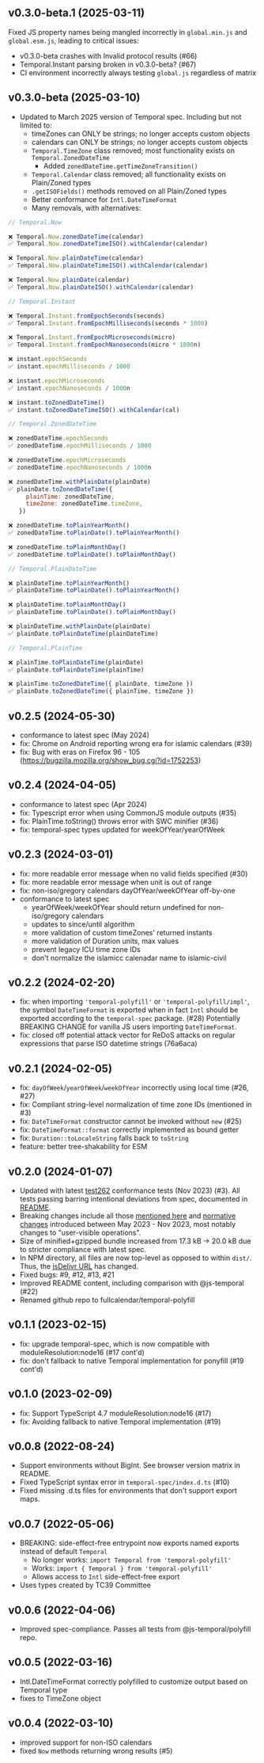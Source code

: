 
v0.3.0-beta.1 (2025-03-11)
--------------------------

Fixed JS property names being mangled incorrectly in `global.min.js` and
`global.esm.js`, leading to critical issues:

- v0.3.0-beta crashes with Invalid protocol results (#66)
- Temporal.Instant parsing broken in v0.3.0-beta? (#67)
- CI environment incorrectly always testing `global.js` regardless of matrix


v0.3.0-beta (2025-03-10)
------------------------

- Updated to March 2025 version of Temporal spec. Including but not limited to:
  - timeZones can ONLY be strings; no longer accepts custom objects
  - calendars can ONLY be strings; no longer accepts custom objects
  - `Temporal.TimeZone` class removed; most functionality exists on `Temporal.ZonedDateTime`
    - Added `zonedDateTime.getTimeZoneTransition()`
  - `Temporal.Calendar` class removed; all functionality exists on Plain/Zoned types
  - `.getISOFields()` methods removed on all Plain/Zoned types
  - Better conformance for `Intl.DateTimeFormat`
  - Many removals, with alternatives:

```js
// Temporal.Now

❌ Temporal.Now.zonedDateTime(calendar)
✅ Temporal.Now.zonedDateTimeISO().withCalendar(calendar)

❌ Temporal.Now.plainDateTime(calendar)
✅ Temporal.Now.plainDateTimeISO().withCalendar(calendar)

❌ Temporal.Now.plainDate(calendar)
✅ Temporal.Now.plainDateISO().withCalendar(calendar)

// Temporal.Instant

❌ Temporal.Instant.fromEpochSeconds(seconds)
✅ Temporal.Instant.fromEpochMilliseconds(seconds * 1000)

❌ Temporal.Instant.fromEpochMicroseconds(micro)
✅ Temporal.Instant.fromEpochNanoseconds(micro * 1000n)

❌ instant.epochSeconds
✅ instant.epochMilliseconds / 1000

❌ instant.epochMicroseconds
✅ instant.epochNanoseconds / 1000n

❌ instant.toZonedDateTime()
✅ instant.toZonedDateTimeISO().withCalendar(cal)

// Temporal.ZonedDateTime

❌ zonedDateTime.epochSeconds
✅ zonedDateTime.epochMilliseconds / 1000

❌ zonedDateTime.epochMicroseconds
✅ zonedDateTime.epochNanoseconds / 1000n

❌ zonedDateTime.withPlainDate(plainDate)
✅ plainDate.toZonedDateTime({
     plainTime: zonedDateTime,
     timeZone: zonedDateTime.timeZone,
   })

❌ zonedDateTime.toPlainYearMonth()
✅ zonedDateTime.toPlainDate().toPlainYearMonth()

❌ zonedDateTime.toPlainMonthDay()
✅ zonedDateTime.toPlainDate().toPlainMonthDay()

// Temporal.PlainDateTime

❌ plainDateTime.toPlainYearMonth()
✅ plainDateTime.toPlainDate().toPlainYearMonth()

❌ plainDateTime.toPlainMonthDay()
✅ plainDateTime.toPlainDate().toPlainMonthDay()

❌ plainDateTime.withPlainDate(plainDate)
✅ plainDate.toPlainDateTime(plainDateTime)

// Temporal.PlainTime

❌ plainTime.toPlainDateTime(plainDate)
✅ plainDate.toPlainDateTime(plainTime)

❌ plainTime.toZonedDateTime({ plainDate, timeZone })
✅ plainDate.toZonedDateTime({ plainTime, timeZone })
```

v0.2.5 (2024-05-30)
-------------------

- conformance to latest spec (May 2024)
- fix: Chrome on Android reporting wrong era for islamic calendars (#39)
- fix: Bug with eras on Firefox 96 - 105
  (https://bugzilla.mozilla.org/show_bug.cgi?id=1752253)


v0.2.4 (2024-04-05)
-------------------

- conformance to latest spec (Apr 2024)
- fix: Typescript error when using CommonJS module outputs (#35)
- fix: PlainTime.toString() throws error with SWC minifier (#36)
- fix: temporal-spec types updated for weekOfYear/yearOfWeek


v0.2.3 (2024-03-01)
-------------------

- fix: more readable error message when no valid fields specified (#30)
- fix: more readable error message when unit is out of range
- fix: non-iso/gregory calendars dayOfYear/weekOfYear off-by-one
- conformance to latest spec
  - yearOfWeek/weekOfYear should return undefined for non-iso/gregory calendars
  - updates to since/until algorithm
  - more validation of custom timeZones' returned instants
  - more validation of Duration units, max values
  - prevent legacy ICU time zone IDs
  - don't normalize the islamicc calenadar name to islamic-civil


v0.2.2 (2024-02-20)
-------------------

- fix: when importing `'temporal-polyfill'` or `'temporal-polyfill/impl'`,
  the symbol `DateTimeFormat` is exported when in fact `Intl` should be exported
  according to the `temporal-spec` package. (#28)
  Potentially BREAKING CHANGE for vanilla JS users importing `DateTimeFormat`.
- fix: closed off potential attack vector for ReDoS attacks on regular
  expressions that parse ISO datetime strings (76a6aca)


v0.2.1 (2024-02-05)
-------------------

- fix: `dayOfWeek`/`yearOfWeek`/`weekOfYear` incorrectly using local time (#26, #27)
- fix: Compliant string-level normalization of time zone IDs (mentioned in #3)
- fix: `DateTimeFormat` constructor cannot be invoked without `new` (#25)
- fix: `DateTimeFormat::format` correctly implemented as bound getter
- fix: `Duration::toLocaleString` falls back to `toString`
- feature: better tree-shakability for ESM


v0.2.0 (2024-01-07)
-------------------

- Updated with latest [test262](https://github.com/tc39/test262) conformance tests (Nov 2023) (#3).
All tests passing barring intentional deviations from spec, documented in [README](README.md).
- Breaking changes include all those [mentioned here](https://github.com/js-temporal/temporal-polyfill/blob/main/CHANGELOG.md#044)
and [normative changes](https://github.com/tc39/proposal-temporal/issues/2628) introduced between May 2023 - Nov 2023,
most notably changes to "user-visible operations".
- Size of minified+gzipped bundle increased from 17.3 kB -> 20.0 kB due to stricter compliance with latest spec.
- In NPM directory, all files are now top-level as opposed to within `dist/`. Thus, the [jsDelivr URL](https://cdn.jsdelivr.net/npm/temporal-polyfill@0.2.0/global.min.js) has changed.
- Fixed bugs: #9, #12, #13, #21
- Improved README content, including comparison with @js-temporal (#22)
- Renamed github repo to fullcalendar/temporal-polyfill


v0.1.1 (2023-02-15)
-------------------

- fix: upgrade temporal-spec, which is now compatible with moduleResolution:node16 (#17 cont'd)
- fix: don't fallback to native Temporal implementation for ponyfill (#19 cont'd)


v0.1.0 (2023-02-09)
-------------------

- fix: Support TypeScript 4.7 moduleResolution:node16 (#17)
- fix: Avoiding fallback to native Temporal implementation (#19)


v0.0.8 (2022-08-24)
-------------------

- Support environments without BigInt. See browser version matrix in README.
- Fixed TypeScript syntax error in `temporal-spec/index.d.ts` (#10)
- Fixed missing .d.ts files for environments that don't support export maps.


v0.0.7 (2022-05-06)
-------------------

- BREAKING: side-effect-free entrypoint now exports named exports instead of default `Temporal`
  - No longer works: `import Temporal from 'temporal-polyfill'`
  - Works: `import { Temporal } from 'temporal-polyfill'`
  - Allows access to `Intl` side-effect-free export
- Uses types created by TC39 Committee


v0.0.6 (2022-04-06)
-------------------

- Improved spec-compliance. Passes all tests from @js-temporal/polyfill repo.


v0.0.5 (2022-03-16)
-------------------

- Intl.DateTimeFormat correctly polyfilled to customize output based on Temporal type
- fixes to TimeZone object


v0.0.4 (2022-03-10)
-------------------

- improved support for non-ISO calendars
- fixed `Now` methods returning wrong results (#5)
